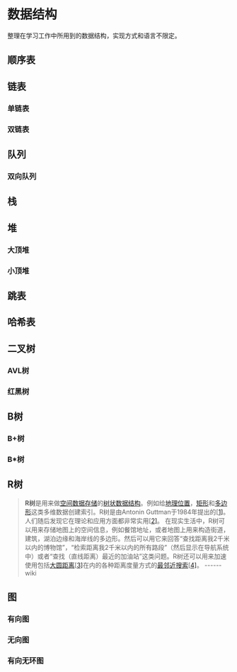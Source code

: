 # 数据结构

整理在学习工作中所用到的数据结构，实现方式和语言不限定。

## 顺序表



## 链表

### 单链表

### 双链表



## 队列

### 双向队列



## 栈



## 堆

### 大顶堆

### 小顶堆



## 跳表



## 哈希表



## 二叉树

### AVL树

### 红黑树



## B树

### B+树

### B*树



## R树

>**R树**是用来做[空间数据存储](https://zh.wikipedia.org/w/index.php?title=空间数据存储&action=edit&redlink=1)的[树状数据结构](https://zh.wikipedia.org/wiki/树_(数据结构))。例如给[地理位置](https://zh.wikipedia.org/wiki/地理位置)，[矩形](https://zh.wikipedia.org/wiki/矩形)和[多边形](https://zh.wikipedia.org/wiki/多边形)这类多维数据创建索引。R树是由Antonin Guttman于1984年提出的[[1\]](https://zh.wikipedia.org/wiki/R树#cite_note-guttman-1)。人们随后发现它在理论和应用方面都非常实用[[2\]](https://zh.wikipedia.org/wiki/R树#cite_note-rtree-book-2)。 在现实生活中，R树可以用来存储地图上的空间信息，例如餐馆地址，或者地图上用来构造街道，建筑，湖泊边缘和海岸线的多边形。然后可以用它来回答“查找距离我2千米以内的博物馆”，“检索距离我2千米以内的所有路段”（然后显示在导航系统中）或者“查找（直线距离）最近的加油站”这类问题。R树还可以用来加速使用包括[大圆距离](https://zh.wikipedia.org/wiki/大圆距离)[[3\]](https://zh.wikipedia.org/wiki/R树#cite_note-geodetic-3)在内的各种距离度量方式的[最邻近搜索](https://zh.wikipedia.org/wiki/最邻近搜索)[[4\]](https://zh.wikipedia.org/wiki/R树#cite_note-4)。 ------wiki

## 图

### 有向图

### 无向图

### 有向无环图



